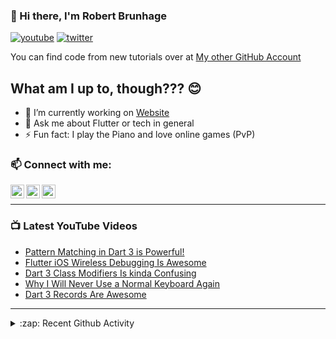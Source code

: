 ### 👋 Hi there, I'm Robert Brunhage

[![youtube](https://img.shields.io/static/v1?label=@RobertBrunhage&message=Subscribe&logo=YouTube&color=FF0000&style=for-the-badge)](http://bit.ly/2SUyRhx)
[![twitter](https://img.shields.io/twitter/follow/robertbrunhage?color=%231DA1F2&logo=twitter&style=for-the-badge)](https://twitter.com/intent/follow?original_referer=https%3A%2F%2Fgithub.com%2Frobertbrunhage&screen_name=robertbrunhage)

You can find code from new tutorials over at [My other GitHub Account](https://github.com/Robert-Brunhage-Organization)

## What am I up to, though??? 😊
- 🔭 I’m currently working on [Website](https://robertbrunhage.com)
- 💬 Ask me about Flutter or tech in general
- ⚡ Fun fact: I play the Piano and love online games (PvP)

### 📫 Connect with me:

[<img align="left" alt="RobertBrunhage | YouTube" width="22px" src="https://cdn.jsdelivr.net/npm/simple-icons@v3/icons/youtube.svg" />][youtube]
[<img align="left" alt="RobertBrunhage | Twitter" width="22px" src="https://cdn.jsdelivr.net/npm/simple-icons@v3/icons/twitter.svg" />][twitter]
[<img align="left" alt="RobertBrunhageDev | Instagram" width="22px" src="https://cdn.jsdelivr.net/npm/simple-icons@v3/icons/instagram.svg" />][instagram]

<br />

---

### 📺 Latest YouTube Videos
<!-- YOUTUBE:START -->
- [Pattern Matching in Dart 3 is Powerful!](https://www.youtube.com/watch?v=j3fzeDpd2ts)
- [Flutter iOS Wireless Debugging Is Awesome](https://www.youtube.com/watch?v=atbStqnPXC8)
- [Dart 3 Class Modifiers Is kinda Confusing](https://www.youtube.com/watch?v=Od49lG0ez0o)
- [Why I Will Never Use a Normal Keyboard Again](https://www.youtube.com/watch?v=t4KCvFumRMs)
- [Dart 3 Records Are Awesome](https://www.youtube.com/watch?v=aWOyc3HG9XM)
<!-- YOUTUBE:END -->

---

<details>
  <summary>:zap: Recent Github Activity</summary>
  
<!--START_SECTION:activity-->
1. ❗ Opened issue [#2215](https://github.com/shadcn-ui/ui/issues/2215) in [shadcn-ui/ui](https://github.com/shadcn-ui/ui)
2. 🗣 Commented on [#36](https://github.com/nvim-telescope/telescope-ui-select.nvim/issues/36#issuecomment-1859174771) in [nvim-telescope/telescope-ui-select.nvim](https://github.com/nvim-telescope/telescope-ui-select.nvim)
3. 🔒 Closed issue [#36](https://github.com/nvim-telescope/telescope-ui-select.nvim/issues/36) in [nvim-telescope/telescope-ui-select.nvim](https://github.com/nvim-telescope/telescope-ui-select.nvim)
4. ❗ Opened issue [#213](https://github.com/CariusLars/ar_flutter_plugin/issues/213) in [CariusLars/ar_flutter_plugin](https://github.com/CariusLars/ar_flutter_plugin)
5. ❗ Opened issue [#36](https://github.com/nvim-telescope/telescope-ui-select.nvim/issues/36) in [nvim-telescope/telescope-ui-select.nvim](https://github.com/nvim-telescope/telescope-ui-select.nvim)
<!--END_SECTION:activity-->

</details>

[twitter]: https://twitter.com/robertbrunhage
[youtube]: https://youtube.com/c/robertbrunhage
[instagram]: https://instagram.com/robertbrunhagedev
